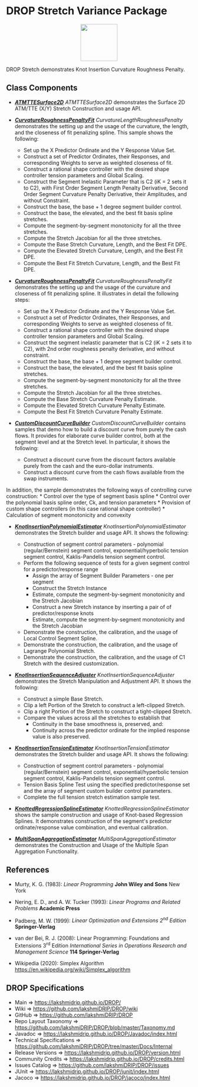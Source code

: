 # DROP Stretch Variance Package

<p align="center"><img src="https://github.com/lakshmiDRIP/DROP/blob/master/DRIP_Logo.gif?raw=true" width="100"></p>

DROP Stretch demonstrates Knot Insertion Curvature Roughness Penalty.


## Class Components

 * [***ATMTTESurface2D***](https://github.com/lakshmiDRIP/DROP/tree/master/src/main/java/org/drip/sample/stretch/ATMTTESurface2D.java)
 <i>ATMTTESurface2D</i> demonstrates the Surface 2D ATM/TTE (X/Y) Stretch Construction and usage API.

 * [***CurvatureRoughnessPenaltyFit***](https://github.com/lakshmiDRIP/DROP/tree/master/src/main/java/org/drip/sample/stretch/CurvatureRoughnessPenaltyFit.java)
 <i>CurvatureLengthRoughnessPenalty</i> demonstrates the setting up and the usage of the curvature, the length, and the closeness of fit penalizing spline. This sample shows the following:
 	* Set up the X Predictor Ordinate and the Y Response Value Set.
 	* Construct a set of Predictor Ordinates, their Responses, and corresponding Weights to serve as weighted closeness of fit.
 	* Construct a rational shape controller with the desired shape controller tension parameters and Global Scaling.
 	* Construct the Segment Inelastic Parameter that is C2 (iK = 2 sets it to C2), with First Order Segment Length Penalty Derivative, Second Order Segment Curvature Penalty Derivative, their Amplitudes, and without Constraint.
 	* Construct the base, the base + 1 degree segment builder control.
 	* Construct the base, the elevated, and the best fit basis spline stretches.
 	* Compute the segment-by-segment monotonicity for all the three stretches.
 	* Compute the Stretch Jacobian for all the three stretches.
 	* Compute the Base Stretch Curvature, Length, and the Best Fit DPE.
 	* Compute the Elevated Stretch Curvature, Length, and the Best Fit DPE.
 	* Compute the Best Fit Stretch Curvature, Length, and the Best Fit DPE.

 * [***CurvatureRoughnessPenaltyFit***](https://github.com/lakshmiDRIP/DROP/tree/master/src/main/java/org/drip/sample/stretch/CurvatureRoughnessPenaltyFit.java)
 <i>CurvatureRoughnessPenaltyFit</i> demonstrates the setting up and the usage of the curvature and closeness of fit penalizing spline. It illustrates in detail the following steps:
 	* Set up the X Predictor Ordinate and the Y Response Value Set.
 	* Construct a set of Predictor Ordinates, their Responses, and corresponding Weights to serve as weighted closeness of fit.
 	* Construct a rational shape controller with the desired shape controller tension parameters and Global Scaling.
 	* Construct the segment inelastic parameter that is C2 (iK = 2 sets it to C2), with 2nd order roughness penalty derivative, and without constraint.
 	* Construct the base, the base + 1 degree segment builder control.
 	* Construct the base, the elevated, and the best fit basis spline stretches.
 	* Compute the segment-by-segment monotonicity for all the three stretches.
 	* Compute the Stretch Jacobian for all the three stretches.
 	* Compute the Base Stretch Curvature Penalty Estimate.
 	* Compute the Elevated Stretch Curvature Penalty Estimate.
 	* Compute the Best Fit Stretch Curvature Penalty Estimate.

 * [***CustomDiscountCurveBuilder***](https://github.com/lakshmiDRIP/DROP/tree/master/src/main/java/org/drip/sample/stretch/CustomDiscountCurveBuilder.java)
 <i>CustomDiscountCurveBuilder</i> contains samples that demo how to build a discount curve from purely the cash flows. It provides for elaborate curve builder control, both at the segment level and at the Stretch level. In particular, it shows the following:
 	* Construct a discount curve from the discount factors available purely from the cash and the euro-dollar instruments.
 	* Construct a discount curve from the cash flows available from the swap instruments.

 In addition, the sample demonstrates the following ways of controlling curve construction:
 	* Control over the type of segment basis spline
 	* Control over the polynomial basis spline order, Ck, and tension parameters
 	* Provision of custom shape controllers (in this case rational shape controller)
 	* Calculation of segment monotonicity and convexity

 * [***KnotInsertionPolynomialEstimator***](https://github.com/lakshmiDRIP/DROP/tree/master/src/main/java/org/drip/sample/stretch/KnotInsertionPolynomialEstimator.java)
 <i>KnotInsertionPolynomialEstimator</i> demonstrates the Stretch builder and usage API. It shows the following:
 	* Construction of segment control parameters - polynomial (regular/Bernstein) segment control, exponential/hyperbolic tension segment control, Kaklis-Pandelis tension segment control.
 	* Perform the following sequence of tests for a given segment control for a predictor/response range
 		* Assign the array of Segment Builder Parameters - one per segment
 		* Construct the Stretch Instance
 		* Estimate, compute the segment-by-segment monotonicity and the Stretch Jacobian
 		* Construct a new Stretch instance by inserting a pair of of predictor/response knots
 		* Estimate, compute the segment-by-segment monotonicity and the Stretch Jacobian
 	* Demonstrate the construction, the calibration, and the usage of Local Control Segment Spline.
 	* Demonstrate the construction, the calibration, and the usage of Lagrange Polynomial Stretch.
 	* Demonstrate the construction, the calibration, and the usage of C1 Stretch with the desired customization.

 * [***KnotInsertionSequenceAdjuster***](https://github.com/lakshmiDRIP/DROP/tree/master/src/main/java/org/drip/sample/stretch/KnotInsertionSequenceAdjuster.java)
 <i>KnotInsertionSequenceAdjuster</i> demonstrates the Stretch Manipulation and Adjustment API. It shows the following:
 	* Construct a simple Base Stretch.
 	* Clip a left Portion of the Stretch to construct a left-clipped Stretch.
 	* Clip a right Portion of the Stretch to construct a tight-clipped Stretch.
 	* Compare the values across all the stretches to establish that
 		* Continuity in the base smoothness is, preserved, and:
 		* Continuity across the predictor ordinate for the implied response value is also preserved.

 * [***KnotInsertionTensionEstimator***](https://github.com/lakshmiDRIP/DROP/tree/master/src/main/java/org/drip/sample/stretch/KnotInsertionTensionEstimator.java)
 <i>KnotInsertionTensionEstimator</i> demonstrates the Stretch builder and usage API. It shows the following:
 	* Construction of segment control parameters - polynomial (regular/Bernstein) segment control, exponential/hyperbolic tension segment control, Kaklis-Pandelis tension segment control.
 	* Tension Basis Spline Test using the specified predictor/response set and the array of segment custom builder control parameters.
 	* Complete the full tension stretch estimation sample test.

 * [***KnottedRegressionSplineEstimator***](https://github.com/lakshmiDRIP/DROP/tree/master/src/main/java/org/drip/sample/stretch/KnottedRegressionSplineEstimator.java)
 <i>KnottedRegressionSplineEstimator</i> shows the sample construction and usage of Knot-based Regression Splines. It demonstrates construction of the segment's predictor ordinate/response value combination, and eventual calibration.

 * [***MultiSpanAggregationEstimator***](https://github.com/lakshmiDRIP/DROP/tree/master/src/main/java/org/drip/sample/stretch/MultiSpanAggregationEstimator.java)
 <i>MultiSpanAggregationEstimator</i> demonstrates the Construction and Usage of the Multiple Span Aggregation Functionality.


## References

 * Murty, K. G. (1983): <i>Linear Programming</i> <b>John Wiley and Sons</b> New York

 * Nering, E. D., and A. W. Tucker (1993): <i>Linear Programs and Related Problems</i> <b>Academic Press</b>

 * Padberg, M. W. (1999): <i>Linear Optimization and Extensions 2<sup>nd</sup> Edition</i> <b>Springer-Verlag</b>

 * van der Bei, R. J. (2008): Linear Programming: Foundations and Extensions 3<sup>rd</sup> Edition <i>International Series in Operations Research and Management Science</i> <b>114 Springer-Verlag</b>

 * Wikipedia (2020): Simplex Algorithm https://en.wikipedia.org/wiki/Simplex_algorithm


## DROP Specifications

 * Main                     => https://lakshmidrip.github.io/DROP/
 * Wiki                     => https://github.com/lakshmiDRIP/DROP/wiki
 * GitHub                   => https://github.com/lakshmiDRIP/DROP
 * Repo Layout Taxonomy     => https://github.com/lakshmiDRIP/DROP/blob/master/Taxonomy.md
 * Javadoc                  => https://lakshmidrip.github.io/DROP/Javadoc/index.html
 * Technical Specifications => https://github.com/lakshmiDRIP/DROP/tree/master/Docs/Internal
 * Release Versions         => https://lakshmidrip.github.io/DROP/version.html
 * Community Credits        => https://lakshmidrip.github.io/DROP/credits.html
 * Issues Catalog           => https://github.com/lakshmiDRIP/DROP/issues
 * JUnit                    => https://lakshmidrip.github.io/DROP/junit/index.html
 * Jacoco                   => https://lakshmidrip.github.io/DROP/jacoco/index.html
